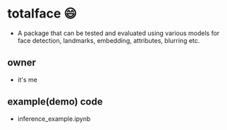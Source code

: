 # totalface 😄
* A package that can be tested and evaluated using various models for face detection, landmarks, embedding, attributes, blurring etc.

## owner
* it's me

## example(demo) code
* inference_example.ipynb
